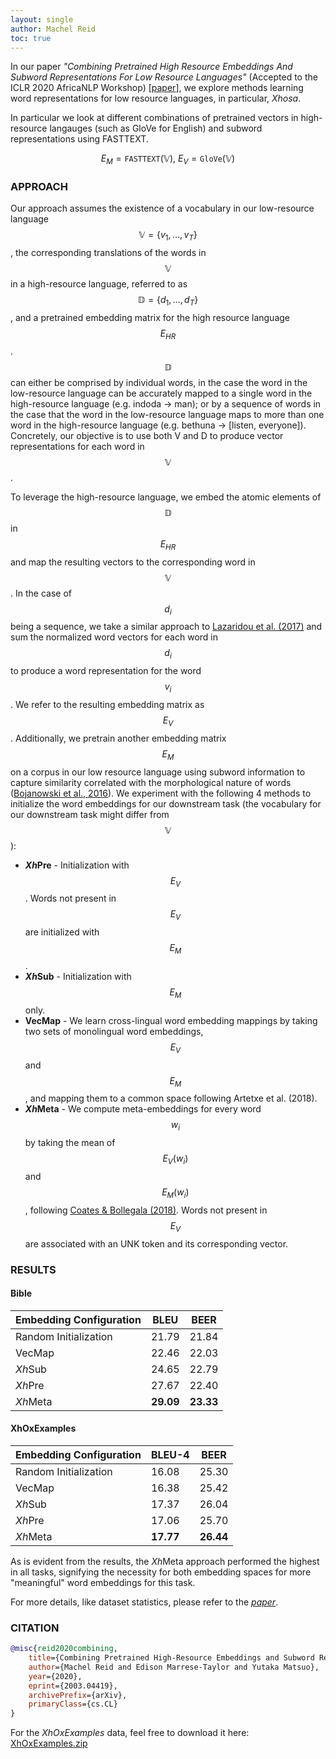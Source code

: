 ```yaml
---
layout: single 
author: Machel Reid
toc: true
---
```

In our paper *"Combining Pretrained High Resource Embeddings And Subword Representations For Low Resource Languages"* (Accepted to the ICLR 2020 AfricaNLP Workshop) 
[[paper](https://arxiv.org/abs/2003.04419)], we explore methods learning word representations for low resource languages, in particular, *Xhosa*. 

In particular we look at different combinations of pretrained vectors in high-resource langauges (such as GloVe for English) and subword representations using FASTTEXT. 

$$E_M = \texttt{FASTTEXT}(\mathbb{V}),\ E_V = \texttt{GloVe}(\mathbb{V})$$

### **APPROACH**

Our approach assumes the existence of a vocabulary in our low-resource language $$\mathbb{V} = \{v_1,\dots,v_T\}$$, the corresponding translations of the words in $$\mathbb{V}$$ in a high-resource language, referred to as $$\mathbb{D} = \{d_1,\dots,d_T\}$$, and a pretrained embedding matrix for the high resource language $$E_{HR}$$. $$\mathbb{D}$$ can either be comprised by individual words, in the case the word in the low-resource language can be accurately mapped to a single word in the high-resource language (e.g. indoda → man); or by a sequence of words in the case that the word in the low-resource language maps to more than one word in the high-resource language (e.g. bethuna → [listen, everyone]). Concretely, our objective is to use both V and D to produce vector representations for each word in $$\mathbb{V}$$.

To leverage the high-resource language, we embed the atomic elements of $$\mathbb{D}$$ in $$E_{HR}$$ and map the resulting vectors to the corresponding word in $$\mathbb{V}$$. In the case of $$d_i$$ being a sequence, we take a similar approach to [Lazaridou et al. (2017)](https://onlinelibrary.wiley.com/doi/full/10.1111/cogs.12481) and sum the normalized word vectors for each word in $$d_i$$ to produce a word representation for the word $$v_i$$. We refer to the resulting embedding matrix as $$E_V$$. Additionally, we pretrain another embedding matrix $$E_M$$ on a corpus in our low resource language using subword information to capture similarity correlated with the morphological nature of words ([Bojanowski et al., 2016](https://arxiv.org/abs/1607.04606)). We experiment with the following 4 methods to initialize the word embeddings for our downstream task (the vocabulary for our downstream task might differ from $$\mathbb{V}$$):
* ***Xh*Pre** - Initialization with $$E_V$$ . Words not present in $$E_V$$ are initialized with $$E_M$$ .
* ***Xh*Sub** - Initialization with $$E_M$$ only.
* **VecMap** - We learn cross-lingual word embedding mappings by taking two sets of monolingual word embeddings, $$E_V$$ and $$E_M$$ , and mapping them to a common space following
Artetxe et al. (2018).
* ***Xh*Meta** - We compute meta-embeddings for every word $$w_i$$ by taking the mean of $$E_V(w_i)$$
and $$E_M(w_i)$$, following [Coates & Bollegala (2018)](https://arxiv.org/abs/1804.05262). Words not present in $$E_V$$ are associated with an UNK token and its corresponding vector.

### **RESULTS**
#### **Bible**

| Embedding Configuration | BLEU | BEER |
|-------|--------|---------|
| Random Initialization |21.79|21.84|
| VecMap|22.46  | 22.03 |
| *Xh*Sub  | 24.65 |22.79  |
| *Xh*Pre | 27.67 |22.40  |
|*Xh*Meta|**29.09**|**23.33**|

#### **XhOxExamples**

| Embedding Configuration  | BLEU-4 | BEER |
|-------|--------|---------|
| Random Initialization |16.08|25.30|
| VecMap| 16.38 | 25.42 |
| *Xh*Sub  | 17.37 | 26.04  |
| *Xh*Pre | 17.06 | 25.70 |
|*Xh*Meta|**17.77**|**26.44**|

As is evident from the results, the *Xh*Meta approach performed the highest in all tasks, signifying the necessity for both embedding spaces for more "meaningful" word embeddings for this task.

For more details, like dataset statistics, please refer to the *[paper](https://arxiv.org/abs/2003.04419)*.

### **CITATION**
```bibtex
@misc{reid2020combining,
    title={Combining Pretrained High-Resource Embeddings and Subword Representations for Low-Resource Languages},
    author={Machel Reid and Edison Marrese-Taylor and Yutaka Matsuo},
    year={2020},
    eprint={2003.04419},
    archivePrefix={arXiv},
    primaryClass={cs.CL}
}
```
For the *XhOxExamples* data, feel free to download it here: [XhOxExamples.zip](/resources/XhOxExamples.zip)
